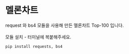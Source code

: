 
  <h1>멜론차트</h1>

<p1>request 와 bs4 모듈을 사용해 만든 멜론차트 Top-100 입니다.</p1>
<br>
<br>
<p1>모듈 설치 - 터미널에 복붙해주세요.<p1>
```
pip install requests, bs4
```
